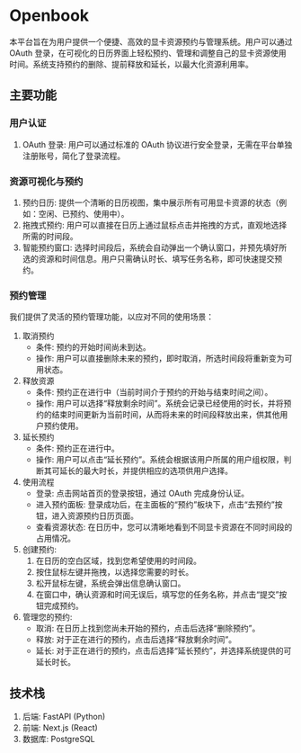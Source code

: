 # Openbook

本平台旨在为用户提供一个便捷、高效的显卡资源预约与管理系统。用户可以通过 OAuth 登录，在可视化的日历界面上轻松预约、管理和调整自己的显卡资源使用时间。系统支持预约的删除、提前释放和延长，以最大化资源利用率。

## 主要功能

### 用户认证
1. OAuth 登录: 用户可以通过标准的 OAuth 协议进行安全登录，无需在平台单独注册账号，简化了登录流程。

### 资源可视化与预约
1. 预约日历: 提供一个清晰的日历视图，集中展示所有可用显卡资源的状态（例如：空闲、已预约、使用中）。
2. 拖拽式预约: 用户可以直接在日历上通过鼠标点击并拖拽的方式，直观地选择所需的时间段。
3. 智能预约窗口: 选择时间段后，系统会自动弹出一个确认窗口，并预先填好所选的资源和时间信息。用户只需确认时长、填写任务名称，即可快速提交预约。

### 预约管理
我们提供了灵活的预约管理功能，以应对不同的使用场景：

1. 取消预约
    * 条件: 预约的开始时间尚未到达。
    * 操作: 用户可以直接删除未来的预约，即时取消，所选时间段将重新变为可用状态。
2. 释放资源
    * 条件: 预约正在进行中（当前时间介于预约的开始与结束时间之间）。
    * 操作: 用户可以选择“释放剩余时间”。系统会记录已经使用的时长，并将预约的结束时间更新为当前时间，从而将未来的时间段释放出来，供其他用户预约使用。
3. 延长预约
    * 条件: 预约正在进行中。
    * 操作: 用户可以点击“延长预约”。系统会根据该用户所属的用户组权限，判断其可延长的最大时长，并提供相应的选项供用户选择。
4. 使用流程
    * 登录: 点击网站首页的登录按钮，通过 OAuth 完成身份认证。
    * 进入预约面板: 登录成功后，在主面板的“预约”板块下，点击“去预约”按钮，进入资源预约日历页面。
    * 查看资源状态: 在日历中，您可以清晰地看到不同显卡资源在不同时间段的占用情况。
5. 创建预约:
    1. 在日历的空白区域，找到您希望使用的时间段。
    2. 按住鼠标左键并拖拽，以选择您需要的时长。
    3. 松开鼠标左键，系统会弹出信息确认窗口。
    4. 在窗口中，确认资源和时间无误后，填写您的任务名称，并点击“提交”按钮完成预约。
6. 管理您的预约:
    * 取消: 在日历上找到您尚未开始的预约，点击后选择“删除预约”。
    * 释放: 对于正在进行的预约，点击后选择“释放剩余时间”。
    * 延长: 对于正在进行的预约，点击后选择“延长预约”，并选择系统提供的可延长时长。

## 技术栈

1. 后端: FastAPI (Python)
2. 前端: Next.js (React)
3. 数据库: PostgreSQL